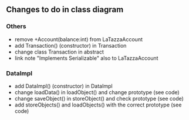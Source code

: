## Changes to do in class diagram

### Others
* remove +Account(balance:int) from LaTazzaAccount
* add Transaction() (constructor) in Transaction
* change class Transaction in abstract
* link note "Implements Serializable" also to LaTazzaAccount

### DataImpl
* add DataImpl() (constructor) in DataImpl
* change loadData() in loadObject() and change prototype (see code)
* change saveObject() in storeObject() and check prototype (see code)
* add storeObjects() and loadObjects() with the correct prototype (see code)
